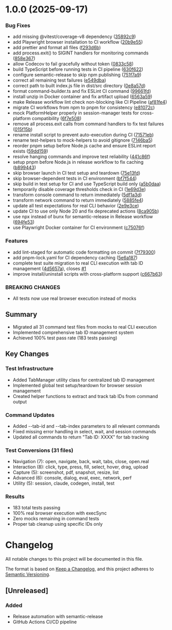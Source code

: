 # 1.0.0 (2025-09-17)


### Bug Fixes

* add missing @vitest/coverage-v8 dependency ([35892c9](https://github.com/teamchong/playwright-cli/commit/35892c944df5cb5db8e079e4aaf4ea36fc0bc76d))
* add Playwright browser installation to CI workflow ([20b9e55](https://github.com/teamchong/playwright-cli/commit/20b9e55b17ee76c21559873088166f922ab044c8))
* add prettier and format all files ([f293d6b](https://github.com/teamchong/playwright-cli/commit/f293d6baf30ec63cf45a1b42ad164384ea32be81))
* add process.exit() to SIGINT handlers for monitoring commands ([858e367](https://github.com/teamchong/playwright-cli/commit/858e367fed52e6a6483da7ca10593d8d786e9495))
* allow Codecov to fail gracefully without token ([0833c58](https://github.com/teamchong/playwright-cli/commit/0833c5853736975cc0b41d5ade9b05a590c0808c))
* build TypeScript before running tests in CI pipeline ([630f622](https://github.com/teamchong/playwright-cli/commit/630f62256c5df54c4e9ef0ef55cfc388bfc68548))
* configure semantic-release to skip npm publishing ([751f7a9](https://github.com/teamchong/playwright-cli/commit/751f7a9cdadb502b238a6cc42408a900e73938d3))
* correct all remaining test failures ([e549dba](https://github.com/teamchong/playwright-cli/commit/e549dbadc6f9d692238bb4c15f2864a8cb384574))
* correct path to built index.js file in dist/src directory ([0e8a57d](https://github.com/teamchong/playwright-cli/commit/0e8a57d8362437fd45ada2cd04661f92cecd3300))
* format command-builder.ts and fix ESLint CI command ([99661fd](https://github.com/teamchong/playwright-cli/commit/99661fdc7a73410f2c10e2abb149ae0399a3e1ba))
* install unzip in Docker container and fix artifact upload ([6563a59](https://github.com/teamchong/playwright-cli/commit/6563a59743f6e1c918b27b43c6b81d34b955cafc))
* make Release workflow lint check non-blocking like CI Pipeline ([af81fe4](https://github.com/teamchong/playwright-cli/commit/af81fe4865ba3dc5032b121685d0730670a3fe7a))
* migrate CI workflows from npm to pnpm for consistency ([e81072c](https://github.com/teamchong/playwright-cli/commit/e81072c1b7427165733326cac162a48726487748))
* mock PlatformHelper properly in session-manager tests for cross-platform compatibility ([6f7e508](https://github.com/teamchong/playwright-cli/commit/6f7e5081e162fc1c871b1429cb8d7c9a0cd510fc))
* remove all process.exit calls from command handlers to fix test failures ([015f15b](https://github.com/teamchong/playwright-cli/commit/015f15bcb8ef32809a6aa1bdc37a70a678a005be))
* rename install script to prevent auto-execution during CI ([71571eb](https://github.com/teamchong/playwright-cli/commit/71571eb06c4608100bac732fef47ac7870651a43))
* rename test-helpers to mock-helpers to avoid gitignore ([7146ba5](https://github.com/teamchong/playwright-cli/commit/7146ba56a6cc9174348f87ddedd88b6c3a8a0c24))
* reorder pnpm setup before Node.js cache and ensure ESLint report exists ([59dd159](https://github.com/teamchong/playwright-cli/commit/59dd159b968a249ddc13ffc259268dd99a59893d))
* resolve hanging commands and improve test reliability ([441c86f](https://github.com/teamchong/playwright-cli/commit/441c86fdfb49c288d7ab130c1fd8b2c1883ccfc8))
* setup pnpm before Node.js in release workflow to fix caching ([b899443](https://github.com/teamchong/playwright-cli/commit/b899443644ba03634ccbc496f2e04784e89fb7ab))
* skip browser launch in CI test setup and teardown ([75e13fd](https://github.com/teamchong/playwright-cli/commit/75e13fd37ab6e6763bc2c0a040c5b1ac47f249fe))
* skip browser-dependent tests in CI environment ([bf7f544](https://github.com/teamchong/playwright-cli/commit/bf7f5448eca13025238838c4cf4d9db80d5b4edc))
* skip build in test setup for CI and use TypeScript build only ([a5b0daa](https://github.com/teamchong/playwright-cli/commit/a5b0daa3533fbf9f8bfa618a0bc7e422b6fd3485))
* temporarily disable coverage thresholds check in CI ([1e69d3e](https://github.com/teamchong/playwright-cli/commit/1e69d3ee7b1749824683b1890ae10b337c2c5104))
* transform console command to return immediately ([5df1a3d](https://github.com/teamchong/playwright-cli/commit/5df1a3d72be712c9e0252db0bcc8f808bb218f4d))
* transform network command to return immediately ([5885fe4](https://github.com/teamchong/playwright-cli/commit/5885fe4dd132164bb21ccbb56146615ebd600166))
* update all test expectations for real CLI behavior ([2e9e3ce](https://github.com/teamchong/playwright-cli/commit/2e9e3ce0c90ed15b5ae7389b6b3cfaa5d69c70a9))
* update CI to use only Node 20 and fix deprecated actions ([8ca905b](https://github.com/teamchong/playwright-cli/commit/8ca905b2d2fda276deafed6881205461e9e89cb4))
* use npx instead of bunx for semantic-release in Release workflow ([694fe53](https://github.com/teamchong/playwright-cli/commit/694fe53fe3a7a1d30e1db1026106c50a865ddc1d))
* use Playwright Docker container for CI environment ([c75076f](https://github.com/teamchong/playwright-cli/commit/c75076f51cff2b21899cb881c3c75dc2c956eeab))


### Features

* add lint-staged for automatic code formatting on commit ([7f79300](https://github.com/teamchong/playwright-cli/commit/7f79300eedaaf9690de38dd77f2e51ae0de36f07))
* add pnpm-lock.yaml for CI dependency caching ([5e6a187](https://github.com/teamchong/playwright-cli/commit/5e6a1873ca14075d60764af151838083d7067ee4))
* complete test suite migration to real CLI execution with tab ID management ([4d5657a](https://github.com/teamchong/playwright-cli/commit/4d5657aa2b5ae00e5b984a853cbe80c3d3b84c11)), closes [#1](https://github.com/teamchong/playwright-cli/issues/1)
* improve install/uninstall scripts with cross-platform support ([c667b63](https://github.com/teamchong/playwright-cli/commit/c667b6357d35e796a023dff05730087d5e2d39c6))


### BREAKING CHANGES

* All tests now use real browser execution instead of mocks

## Summary
- Migrated all 31 command test files from mocks to real CLI execution
- Implemented comprehensive tab ID management system
- Achieved 100% test pass rate (183 tests passing)

## Key Changes

### Test Infrastructure
- Added TabManager utility class for centralized tab ID management
- Implemented global test setup/teardown for browser session management
- Created helper functions to extract and track tab IDs from command output

### Command Updates
- Added --tab-id and --tab-index parameters to all relevant commands
- Fixed missing error handling in select, wait, and session commands
- Updated all commands to return "Tab ID: XXXX" for tab tracking

### Test Conversions (31 files)
- Navigation (7): open, navigate, back, wait, tabs, close, open.real
- Interaction (8): click, type, press, fill, select, hover, drag, upload
- Capture (5): screenshot, pdf, snapshot, resize, list
- Advanced (6): console, dialog, eval, exec, network, perf
- Utility (5): session, claude, codegen, install, test

### Results
- 183 total tests passing
- 100% real browser execution with execSync
- Zero mocks remaining in command tests
- Proper tab cleanup using specific IDs only

# Changelog

All notable changes to this project will be documented in this file.

The format is based on [Keep a Changelog](https://keepachangelog.com/en/1.0.0/),
and this project adheres to [Semantic Versioning](https://semver.org/spec/v2.0.0.html).

## [Unreleased]

### Added
- Release automation with semantic-release
- GitHub Actions CI/CD pipeline
